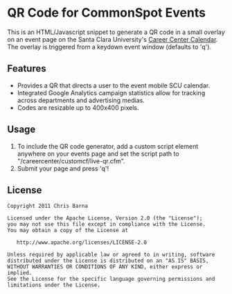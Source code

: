 # QR Code for CommonSpot Events

This is an HTML/Javascript snippet to generate a QR code in a small overlay on an event page on the Santa Clara University's [Career Center Calendar](http://scu.edu/careercenter/event.cfm). The overlay is triggered from a keydown event window (defaults to 'q').

## Features
* Provides a QR that directs a user to the event mobile SCU calendar.
* Integrated Google Analytics campaign statistics allow for tracking across departments and advertising medias.
* Codes are resizable up to 400x400 pixels.

## Usage
1. To include the QR code generator, add a custom script element anywhere on your events page and set the script path to "/careercenter/customcf/live-qr.cfm".
2. Submit your page and press 'q'!

## License
    Copyright 2011 Chris Barna 

    Licensed under the Apache License, Version 2.0 (the "License");
    you may not use this file except in compliance with the License.
    You may obtain a copy of the License at

       http://www.apache.org/licenses/LICENSE-2.0

    Unless required by applicable law or agreed to in writing, software
    distributed under the License is distributed on an "AS IS" BASIS,
    WITHOUT WARRANTIES OR CONDITIONS OF ANY KIND, either express or implied.
    See the License for the specific language governing permissions and
    limitations under the License.
